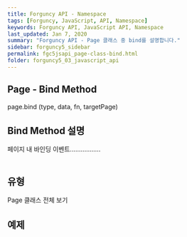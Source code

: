 ```yaml
---
title: Forguncy API - Namespace
tags: [Forguncy, JavaScript, API, Namespace]
keywords: Forguncy API, JavaScript API, Namespace
last_updated: Jan 7, 2020
summary: "Forguncy API - Page 클래스 중 bind를 설명합니다."
sidebar: forguncy5_sidebar
permalink: fgc5jsapi_page-class-bind.html
folder: forguncy5_03_javascript_api
---
```


## Page - Bind Method
page.bind (type, data, fn, targetPage)

## Bind Method 설명
페이지 내 바인딩 이벤트.................
<br /><br />

## 유형
Page 클래스 전체 보기

## 예제

